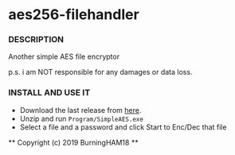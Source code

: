 # aes256-filehandler

### DESCRIPTION 

Another simple AES file encryptor

p.s. i am NOT responsible for any damages or data loss.

### INSTALL AND USE IT

- Download the last release from [here](https://github.com/BurningHAM18/aes256-filehandler).
- Unzip and run 
`
Program/SimpleAES.exe
`
- Select a file and a password and click Start to Enc/Dec that file

** Copyright (c) 2019 BurningHAM18  **
